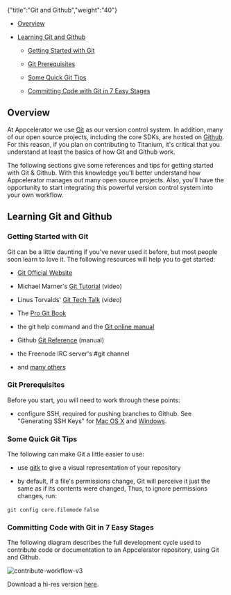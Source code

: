 {"title":"Git and Github","weight":"40"}

* [Overview](#overview)

* [Learning Git and Github](#learning-git-and-github)

    * [Getting Started with Git](#getting-started-with-git)

    * [Git Prerequisites](#git-prerequisites)

    * [Some Quick Git Tips](#some-quick-git-tips)

    * [Committing Code with Git in 7 Easy Stages](#committing-code-with-git-in-7-easy-stages)

## Overview

At Appcelerator we use [Git](http://en.wikipedia.org/wiki/Git_(software)) as our version control system. In addition, many of our open source projects, including the core SDKs, are hosted on [Github](http://github.com). For this reason, if you plan on contributing to Titanium, it's critical that you understand at least the basics of how Git and Github work.

The following sections give some references and tips for getting started with Git & Github. With this knowledge you'll better understand how Appcelerator manages out many open source projects. Also, you'll have the opportunity to start integrating this powerful version control system into your own workflow.

## Learning Git and Github

### Getting Started with Git

Git can be a little daunting if you've never used it before, but most people soon learn to love it. The following resources will help you to get started:

* [Git Official Website](http://git-scm.com)

* Michael Marner's [Git Tutorial](http://www.youtube.com/user/MichaelMarner#p/u/9/HaSDIdNkCDQ) (video)

* Linus Torvalds' [Git Tech Talk](http://www.youtube.com/watch?v=4XpnKHJAok8) (video)

* The [Pro Git Book](http://progit.org/book/)

* the git help command and the [Git online manual](http://www.kernel.org/pub/software/scm/git/docs/)

* Github [Git Reference](http://gitref.org) (manual)

* the Freenode IRC server's #git channel

* and [many others](http://www.google.com/search?hl=en&q=git+version+control)

### Git Prerequisites

Before you start, you will need to work through these points:

* configure SSH, required for pushing branches to Github. See "Generating SSH Keys" for [Mac OS X](http://help.github.com/mac-key-setup/) and [Windows](http://help.github.com/msysgit-key-setup/).

### Some Quick Git Tips

The following can make Git a little easier to use:

* use [gitk](http://gitk.sourceforge.net/development.html) to give a visual representation of your repository

* by default, if a file's permissions change, Git will perceive it just the same as if its contents were changed, Thus, to ignore permissions changes, run:

`git config core.filemode` `false`

### Committing Code with Git in 7 Easy Stages

The following diagram describes the full development cycle used to contribute code or documentation to an Appcelerator repository, using Git and Github.

![contribute-workflow-v3](/Images/appc/download/attachments/27164686/contribute-workflow-v3.png)

Download a hi-res version [here](#undefined).
